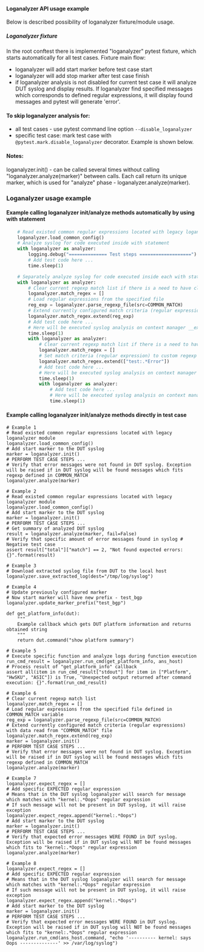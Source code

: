 #### Loganalyzer API usage example

Below is described possibility of loganalyzer fixture/module usage.

##### Loganalyzer fixture
In the root conftest there is implemented "loganalyzer" pytest fixture, which starts automatically for all test cases.
Fixture main flow:
- loganalyzer will add start marker before test case start
- loganalyzer will add stop marker after test case finish
- if loganalyzer analysis is not disabled for current test case it will analyze DUT syslog and display results.
If loganalyzer find specified messages which corresponds to defined regular expressions, it will display found messages and pytest will generate 'error'.

#### To skip loganalyzer analysis for:
- all test cases - use pytest command line option ```--disable_loganalyzer```
- specific test case: mark test case with ```@pytest.mark.disable_loganalyzer``` decorator. Example is shown below.


#### Notes:
loganalyzer.init() - can be called several times without calling "loganalyzer.analyze(marker)" between calls. Each call return its unique marker, which is used for "analyze" phase - loganalyzer.analyze(marker).


### Loganalyzer usage example

#### Example calling loganalyzer init/analyze methods automatically by using with statement
```python
    # Read existed common regular expressions located with legacy loganalyzer module
    loganalyzer.load_common_config()
    # Analyze syslog for code executed inside with statement
    with loganalyzer as analyzer:
        logging.debug("============== Test steps ===================")
        # Add test code here ...
        time.sleep(1)

    # Separately analyze syslog for code executed inside each with statement
    with loganalyzer as analyzer:
        # Clear current regexp match list if there is a need to have clear configuration
        loganalyzer.match_regex = []
        # Load regular expressions from the specified file
        reg_exp = loganalyzer.parse_regexp_file(src=COMMON_MATCH)
        # Extend currently configured match criteria (regular expressions) with data read from "COMMON_MATCH" file
        loganalyzer.match_regex.extend(reg_exp)
        # Add test code here ...
        # Here will be executed syslog analysis on context manager __exit__
        time.sleep(1)
        with loganalyzer as analyzer:
            # Clear current regexp match list if there is a need to have clear configuration
            loganalyzer.match_regex = []
            # Set match criteria (regular expression) to custom regexp - "test:.*Error"
            loganalyzer.match_regex.extend(["test:.*Error"])
            # Add test code here ...
            # Here will be executed syslog analysis on context manager __exit__
            time.sleep(1)
            with loganalyzer as analyzer:
                # Add test code here ...
                # Here will be executed syslog analysis on context manager __exit__
                time.sleep(1)
```

#### Example calling loganalyzer init/analyze methods directly in test case
    # Example 1
    # Read existed common regular expressions located with legacy loganalyzer module
    loganalyzer.load_common_config()
    # Add start marker to the DUT syslog
    marker = loganalyzer.init()
    # PERFORM TEST CASE STEPS ...
    # Verify that error messages were not found in DUT syslog. Exception will be raised if in DUT syslog will be found messages which fits regexp defined in COMMON_MATCH
    loganalyzer.analyze(marker)

    # Example 2
    # Read existed common regular expressions located with legacy loganalyzer module
    loganalyzer.load_common_config()
    # Add start marker to the DUT syslog
    marker = loganalyzer.init()
    # PERFORM TEST CASE STEPS ...
    # Get summary of analyzed DUT syslog
    result = loganalyzer.analyze(marker, fail=False)
    # Verify that specific amount of error messages found in syslog # Negative test case
    assert result["total"]["match"] == 2, "Not found expected errors: {}".format(result)

    # Example 3
    # Download extracted syslog file from DUT to the local host
    loganalyzer.save_extracted_log(dest="/tmp/log/syslog")

    # Example 4
    # Update previously configured marker
    # Now start marker will have new prefix - test_bgp
    loganalyzer.update_marker_prefix("test_bgp")

    def get_platform_info(dut):
        """
        Example callback which gets DUT platform information and returns obtained string
        """
        return dut.command("show platform summary")

    # Example 5
    # Execute specific function and analyze logs during function execution
    run_cmd_result = loganalyzer.run_cmd(get_platform_info, ans_host)
    # Process result of "get_platform_info" callback
    assert all(item in run_cmd_result["stdout"] for item in ["Platform", "HwSKU", "ASIC"]) is True, "Unexpected output returned after command execution: {}".format(run_cmd_result)

    # Example 6
    # Clear current regexp match list
    loganalyzer.match_regex = []
    # Load regular expressions from the specified file defined in COMMON_MATCH variable
    reg_exp = loganalyzer.parse_regexp_file(src=COMMON_MATCH)
    # Extend currently configured match criteria (regular expressions) with data read from "COMMON_MATCH" file
    loganalyzer.match_regex.extend(reg_exp)
    marker = loganalyzer.init()
    # PERFORM TEST CASE STEPS ...
    # Verify that error messages were not found in DUT syslog. Exception will be raised if in DUT syslog will be found messages which fits regexp defined in COMMON_MATCH
    loganalyzer.analyze(marker)

    # Example 7
    loganalyzer.expect_regex = []
    # Add specific EXPECTED regular expression
    # Means that in the DUT syslog loganalyzer will search for message which matches with "kernel:.*Oops" regular expression
    # If such message will not be present in DUT syslog, it will raise exception
    loganalyzer.expect_regex.append("kernel:.*Oops")
    # Add start marker to the DUT syslog
    marker = loganalyzer.init()
    # PERFORM TEST CASE STEPS ...
    # Verify that expected error messages WERE FOUND in DUT syslog. Exception will be raised if in DUT syslog will NOT be found messages which fits to "kernel:.*Oops" regular expression
    loganalyzer.analyze(marker)

    # Example 8
    loganalyzer.expect_regex = []
    # Add specific EXPECTED regular expression
    # Means that in the DUT syslog loganalyzer will search for message which matches with "kernel:.*Oops" regular expression
    # If such message will not be present in DUT syslog, it will raise exception
    loganalyzer.expect_regex.append("kernel:.*Oops")
    # Add start marker to the DUT syslog
    marker = loganalyzer.init()
    # PERFORM TEST CASE STEPS ...
    # Verify that expected error messages WERE FOUND in DUT syslog. Exception will be raised if in DUT syslog will NOT be found messages which fits to "kernel:.*Oops" regular expression
    loganalyzer.run_cmd(ans_host.command, "echo '---------- kernel: says Oops --------------' >> /var/log/syslog")

```
